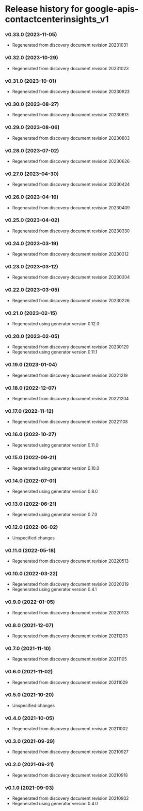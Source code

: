 # Release history for google-apis-contactcenterinsights_v1

### v0.33.0 (2023-11-05)

* Regenerated from discovery document revision 20231031

### v0.32.0 (2023-10-29)

* Regenerated from discovery document revision 20231023

### v0.31.0 (2023-10-01)

* Regenerated from discovery document revision 20230923

### v0.30.0 (2023-08-27)

* Regenerated from discovery document revision 20230813

### v0.29.0 (2023-08-06)

* Regenerated from discovery document revision 20230803

### v0.28.0 (2023-07-02)

* Regenerated from discovery document revision 20230626

### v0.27.0 (2023-04-30)

* Regenerated from discovery document revision 20230424

### v0.26.0 (2023-04-16)

* Regenerated from discovery document revision 20230409

### v0.25.0 (2023-04-02)

* Regenerated from discovery document revision 20230330

### v0.24.0 (2023-03-19)

* Regenerated from discovery document revision 20230312

### v0.23.0 (2023-03-12)

* Regenerated from discovery document revision 20230304

### v0.22.0 (2023-03-05)

* Regenerated from discovery document revision 20230226

### v0.21.0 (2023-02-15)

* Regenerated using generator version 0.12.0

### v0.20.0 (2023-02-05)

* Regenerated from discovery document revision 20230129
* Regenerated using generator version 0.11.1

### v0.19.0 (2023-01-04)

* Regenerated from discovery document revision 20221219

### v0.18.0 (2022-12-07)

* Regenerated from discovery document revision 20221204

### v0.17.0 (2022-11-12)

* Regenerated from discovery document revision 20221108

### v0.16.0 (2022-10-27)

* Regenerated using generator version 0.11.0

### v0.15.0 (2022-09-21)

* Regenerated using generator version 0.10.0

### v0.14.0 (2022-07-01)

* Regenerated using generator version 0.8.0

### v0.13.0 (2022-06-21)

* Regenerated using generator version 0.7.0

### v0.12.0 (2022-06-02)

* Unspecified changes

### v0.11.0 (2022-05-18)

* Regenerated from discovery document revision 20220513

### v0.10.0 (2022-03-22)

* Regenerated from discovery document revision 20220319
* Regenerated using generator version 0.4.1

### v0.9.0 (2022-01-05)

* Regenerated from discovery document revision 20220103

### v0.8.0 (2021-12-07)

* Regenerated from discovery document revision 20211203

### v0.7.0 (2021-11-10)

* Regenerated from discovery document revision 20211105

### v0.6.0 (2021-11-02)

* Regenerated from discovery document revision 20211029

### v0.5.0 (2021-10-20)

* Unspecified changes

### v0.4.0 (2021-10-05)

* Regenerated from discovery document revision 20211002

### v0.3.0 (2021-09-29)

* Regenerated from discovery document revision 20210927

### v0.2.0 (2021-09-21)

* Regenerated from discovery document revision 20210918

### v0.1.0 (2021-09-03)

* Regenerated from discovery document revision 20210902
* Regenerated using generator version 0.4.0


